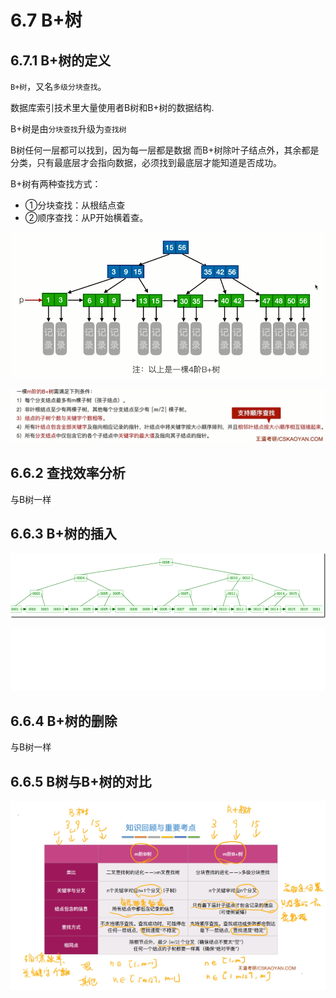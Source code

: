 # 6.7 B+树

## 6.7.1 B+树的定义

`B+树`，又名`多级分块查找`。

数据库索引技术里大量使用者B树和B+树的数据结构.

B+树是由`分块查找`升级为`查找树`

B树任何一层都可以找到，因为每一层都是数据
而B+树除叶子结点外，其余都是分类，只有最底层才会指向数据，必须找到最底层才能知道是否成功。

B+树有两种查找方式：

- ①分块查找：从根结点查 
- ②顺序查找：从P开始横着查。

![uTools_1638279630033](../images/uTools_1638279630033.png)

![uTools_1638279791118](../images/uTools_1638279791118.png)


## 6.6.2 查找效率分析

与B树一样

## 6.6.3 B+树的插入

![B Plus tree](../images/290050048129679.png)

![img](../images/Bplustreebuild.gif)

## 6.6.4 B+树的删除

与B树一样

## 6.6.5 B树与B+树的对比

![1638280509471](../images/1638280509471.jpg)
